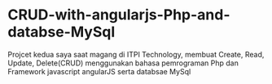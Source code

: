 # CRUD-with-angularjs-Php-and-databse-MySql
Projcet kedua saya saat magang di ITPI Technology, membuat Create, Read, Update, Delete(CRUD) menggunakan bahasa pemrograman Php dan Framework javascript angularJS serta databsae MySql
